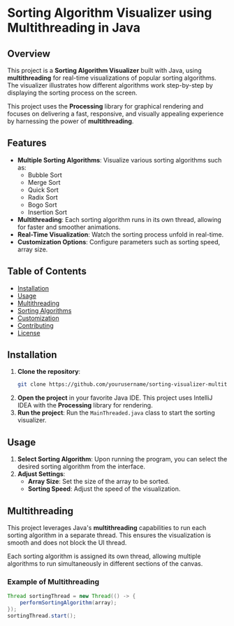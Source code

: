 # Sorting Algorithm Visualizer using Multithreading in Java

## Overview

This project is a **Sorting Algorithm Visualizer** built with Java, using **multithreading** for real-time visualizations of popular sorting algorithms. The visualizer illustrates how different algorithms work step-by-step by displaying the sorting process on the screen.

This project uses the **Processing** library for graphical rendering and focuses on delivering a fast, responsive, and visually appealing experience by harnessing the power of **multithreading**.

## Features

- **Multiple Sorting Algorithms**: Visualize various sorting algorithms such as:
  - Bubble Sort
  - Merge Sort
  - Quick Sort
  - Radix Sort
  - Bogo Sort
  - Insertion Sort
- **Multithreading**: Each sorting algorithm runs in its own thread, allowing for faster and smoother animations.
- **Real-Time Visualization**: Watch the sorting process unfold in real-time.
- **Customization Options**: Configure parameters such as sorting speed, array size.

## Table of Contents

- [Installation](#installation)
- [Usage](#usage)
- [Multithreading](#multithreading)
- [Sorting Algorithms](#sorting-algorithms)
- [Customization](#customization)
- [Contributing](#contributing)
- [License](#license)

## Installation

1. **Clone the repository**:
    ```bash
    git clone https://github.com/yourusername/sorting-visualizer-multithreading.git
    ```
2. **Open the project** in your favorite Java IDE. This project uses IntelliJ IDEA with the **Processing** library for rendering.
3. **Run the project**: Run the `MainThreaded.java` class to start the sorting visualizer.

## Usage

1. **Select Sorting Algorithm**: Upon running the program, you can select the desired sorting algorithm from the interface.
2. **Adjust Settings**:
   - **Array Size**: Set the size of the array to be sorted.
   - **Sorting Speed**: Adjust the speed of the visualization.

## Multithreading

This project leverages Java's **multithreading** capabilities to run each sorting algorithm in a separate thread. This ensures the visualization is smooth and does not block the UI thread.

Each sorting algorithm is assigned its own thread, allowing multiple algorithms to run simultaneously in different sections of the canvas.

### Example of Multithreading
```java
Thread sortingThread = new Thread(() -> {
    performSortingAlgorithm(array);
});
sortingThread.start();
